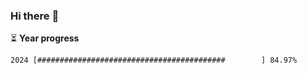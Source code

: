 ### Hi there :wave:

:hourglass_flowing_sand: **Year progress**

```txt
2024 [##########################################        ] 84.97%
```
